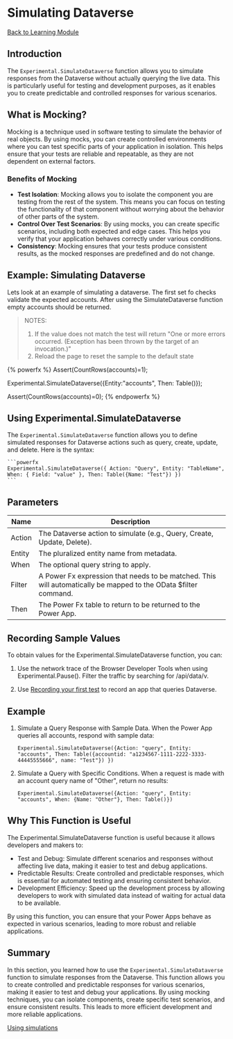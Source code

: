 # Simulating Dataverse

<a href="/powerfuldev-testing/learning/" class="btn">Back to Learning Module</a>

## Introduction

The `Experimental.SimulateDataverse` function allows you to simulate responses from the Dataverse without actually querying the live data. This is particularly useful for testing and development purposes, as it enables you to create predictable and controlled responses for various scenarios.

## What is Mocking?

Mocking is a technique used in software testing to simulate the behavior of real objects. By using mocks, you can create controlled environments where you can test specific parts of your application in isolation. This helps ensure that your tests are reliable and repeatable, as they are not dependent on external factors.

### Benefits of Mocking

- **Test Isolation**: Mocking allows you to isolate the component you are testing from the rest of the system. This means you can focus on testing the functionality of that component without worrying about the behavior of other parts of the system.
- **Control Over Test Scenarios**: By using mocks, you can create specific scenarios, including both expected and edge cases. This helps you verify that your application behaves correctly under various conditions.
- **Consistency**: Mocking ensures that your tests produce consistent results, as the mocked responses are predefined and do not change.

## Example: Simulating Dataverse

Lets look at an example of simulating a dataverse. The first set fo checks validate the expected accounts. After using the SimulateDataverse function empty accounts should be returned.

> NOTES:
> 1. If the value does not match the test will return "One or more errors occurred. (Exception has been thrown by the target of an invocation.)"
> 2. Reload the page to reset the sample to the default state

{% powerfx %}
Assert(CountRows(accounts)=1);

Experimental.SimulateDataverse({Entity:"accounts", Then: Table()});

Assert(CountRows(accounts)=0);
{% endpowerfx %}

## Using Experimental.SimulateDataverse

The `Experimental.SimulateDataverse` function allows you to define simulated responses for Dataverse actions such as query, create, update, and delete. Here is the syntax:

    ```powerfx
    Experimental.SimulateDataverse({ Action: "Query", Entity: "TableName", When: { Field: "value" }, Then: Table({Name: "Test"}) })
    ```

## Parameters

| Name	| Description |
|-------|-------------|
|Action |The Dataverse action to simulate (e.g., Query, Create, Update, Delete).
|Entity	| The pluralized entity name from metadata.
|When	|The optional query string to apply.
|Filter	| A Power Fx expression that needs to be matched. This will automatically be mapped to the OData $filter command.
| Then	| The Power Fx table to return to be returned to the Power App.

## Recording Sample Values

To obtain values for the Experimental.SimulateDataverse function, you can:

1. Use the network trace of the Browser Developer Tools when using Experimental.Pause(). Filter the traffic by searching for /api/data/v.

2. Use [Recording your first test](./05-recording-your-first-test.md) to record an app that queries Dataverse.

## Example
1. Simulate a Query Response with Sample Data. When the Power App queries all accounts, respond with sample data:

    ```powerfx
    Experimental.SimulateDataverse({Action: "query", Entity: "accounts", Then: Table({accountid: "a1234567-1111-2222-3333-44445555666", name: "Test"}) })
    ```

2. Simulate a Query with Specific Conditions. When a request is made with an account query name of "Other", return no results:

    ```powerfx
    Experimental.SimulateDataverse({Action: "query", Entity: "accounts", When: {Name: "Other"}, Then: Table()})
    ```

## Why This Function is Useful

The Experimental.SimulateDataverse function is useful because it allows developers and makers to:

- Test and Debug: Simulate different scenarios and responses without affecting live data, making it easier to test and debug applications.
- Predictable Results: Create controlled and predictable responses, which is essential for automated testing and ensuring consistent behavior.
- Development Efficiency: Speed up the development process by allowing developers to work with simulated data instead of waiting for actual data to be available.

By using this function, you can ensure that your Power Apps behave as expected in various scenarios, leading to more robust and reliable applications.

## Summary

In this section, you learned how to use the `Experimental.SimulateDataverse` function to simulate responses from the Dataverse. This function allows you to create controlled and predictable responses for various scenarios, making it easier to test and debug your applications. By using mocking techniques, you can isolate components, create specific test scenarios, and ensure consistent results. This leads to more efficient development and more reliable applications.

<a href="/powerfuldev-testing/learning/10-using-simulations" class="btn btn--primary">Using simulations</a>